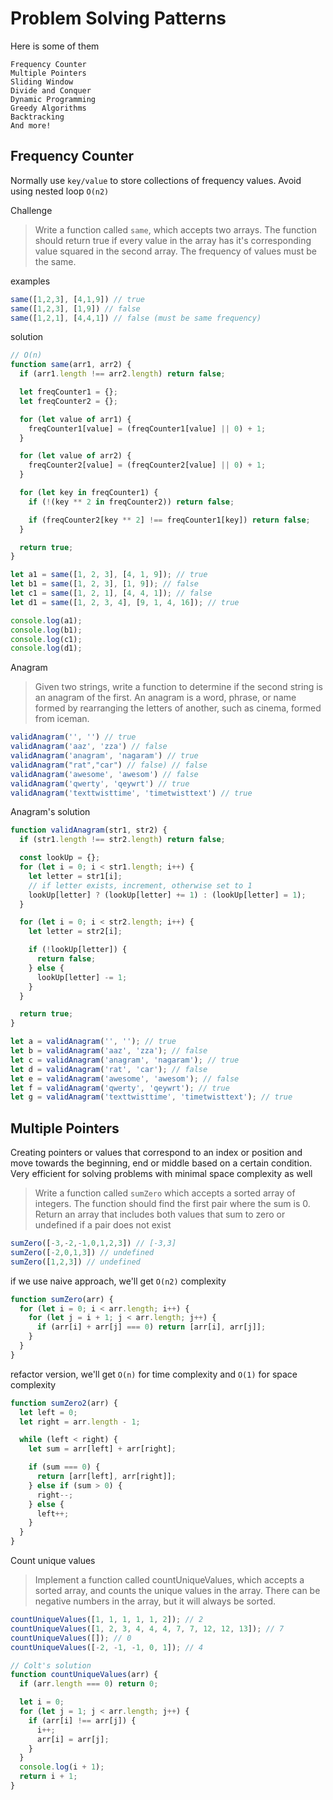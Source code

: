 # Problem Solving Patterns

Here is some of them

```shell
Frequency Counter
Multiple Pointers
Sliding Window
Divide and Conquer
Dynamic Programming
Greedy Algorithms
Backtracking
And more!
```

## Frequency Counter

Normally use ```key/value```  to store collections of frequency values. Avoid using nested loop ```O(n2)```

Challenge

> Write a function called ```same```, which accepts two arrays. The function should return true if every value in the array has it's corresponding value squared in the second array. The frequency of values must be the same.

examples

```javascript
same([1,2,3], [4,1,9]) // true
same([1,2,3], [1,9]) // false
same([1,2,1], [4,4,1]) // false (must be same frequency)
```

solution

```javascript
// O(n)
function same(arr1, arr2) {
  if (arr1.length !== arr2.length) return false;

  let freqCounter1 = {};
  let freqCounter2 = {};

  for (let value of arr1) {
    freqCounter1[value] = (freqCounter1[value] || 0) + 1;
  }

  for (let value of arr2) {
    freqCounter2[value] = (freqCounter2[value] || 0) + 1;
  }

  for (let key in freqCounter1) {
    if (!(key ** 2 in freqCounter2)) return false;

    if (freqCounter2[key ** 2] !== freqCounter1[key]) return false;
  }

  return true;
}

let a1 = same([1, 2, 3], [4, 1, 9]); // true
let b1 = same([1, 2, 3], [1, 9]); // false
let c1 = same([1, 2, 1], [4, 4, 1]); // false
let d1 = same([1, 2, 3, 4], [9, 1, 4, 16]); // true

console.log(a1);
console.log(b1);
console.log(c1);
console.log(d1);
```

Anagram

> Given two strings, write a function to determine if the second string is an anagram of the first. An anagram is a word, phrase, or name formed by rearranging the letters of another, such as cinema, formed from iceman.

```javascript
validAnagram('', '') // true
validAnagram('aaz', 'zza') // false
validAnagram('anagram', 'nagaram') // true
validAnagram("rat","car") // false) // false
validAnagram('awesome', 'awesom') // false
validAnagram('qwerty', 'qeywrt') // true
validAnagram('texttwisttime', 'timetwisttext') // true
```

Anagram's solution

```javascript
function validAnagram(str1, str2) {
  if (str1.length !== str2.length) return false;

  const lookUp = {};
  for (let i = 0; i < str1.length; i++) {
    let letter = str1[i];
    // if letter exists, increment, otherwise set to 1
    lookUp[letter] ? (lookUp[letter] += 1) : (lookUp[letter] = 1);
  }

  for (let i = 0; i < str2.length; i++) {
    let letter = str2[i];

    if (!lookUp[letter]) {
      return false;
    } else {
      lookUp[letter] -= 1;
    }
  }

  return true;
}

let a = validAnagram('', ''); // true
let b = validAnagram('aaz', 'zza'); // false
let c = validAnagram('anagram', 'nagaram'); // true
let d = validAnagram('rat', 'car'); // false
let e = validAnagram('awesome', 'awesom'); // false
let f = validAnagram('qwerty', 'qeywrt'); // true
let g = validAnagram('texttwisttime', 'timetwisttext'); // true
```

## Multiple Pointers

Creating pointers or values that correspond to an index or position and move towards the beginning, end or middle based on a certain condition. Very efficient for solving problems with minimal space complexity as well

> Write a function called ```sumZero``` which accepts a sorted array of integers. The function should find the first pair where the sum is 0. Return an array that includes both values that sum to zero or undefined if a pair does not exist

```javascript
sumZero([-3,-2,-1,0,1,2,3]) // [-3,3] 
sumZero([-2,0,1,3]) // undefined
sumZero([1,2,3]) // undefined
```

if we use naive approach, we'll get ```O(n2)``` complexity

```javascript
function sumZero(arr) {
  for (let i = 0; i < arr.length; i++) {
    for (let j = i + 1; j < arr.length; j++) {
      if (arr[i] + arr[j] === 0) return [arr[i], arr[j]];
    }
  }
}
```

refactor version, we'll get ```O(n)``` for time complexity and ```O(1)``` for space complexity

```javascript
function sumZero2(arr) {
  let left = 0;
  let right = arr.length - 1;

  while (left < right) {
    let sum = arr[left] + arr[right];

    if (sum === 0) {
      return [arr[left], arr[right]];
    } else if (sum > 0) {
      right--;
    } else {
      left++;
    }
  }
}
```

Count unique values

> Implement a function called countUniqueValues, which accepts a sorted array, and counts the unique values in the array. There can be negative numbers in the array, but it will always be sorted.

```javascript
countUniqueValues([1, 1, 1, 1, 1, 2]); // 2
countUniqueValues([1, 2, 3, 4, 4, 4, 7, 7, 12, 12, 13]); // 7
countUniqueValues([]); // 0
countUniqueValues([-2, -1, -1, 0, 1]); // 4

// Colt's solution
function countUniqueValues(arr) {
  if (arr.length === 0) return 0;

  let i = 0;
  for (let j = 1; j < arr.length; j++) {
    if (arr[i] !== arr[j]) {
      i++;
      arr[i] = arr[j];
    }
  }
  console.log(i + 1);
  return i + 1;
}
```
